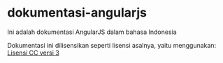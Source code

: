 dokumentasi-angularjs
=====================

Ini adalah dokumentasi AngularJS dalam bahasa Indonesia

Dokumentasi ini dilisensikan seperti lisensi asalnya, yaitu menggunakan: [Lisensi CC versi 3]( http://creativecommons.org/licenses/by/3.0/ )
